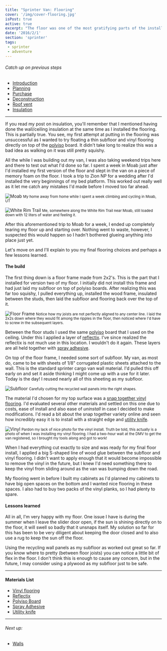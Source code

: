 ```yaml
---
title: "Sprinter Van: Flooring"
cover: '/img/cover-flooring.jpg'
isPost: true
active: true
excerpt: "The floor was one of the most gratifying parts of the install, going from bare cargo van floor to something I'd expect to see in my home. I had one minor hiccup in the flooring install, but once I realized my mistake, I completed my floor install and am still happy with it 10 months later."
date: '2016/2/1'
section: 'sprinter'
tags:
 - sprinter
 - adventure
---
```


###### Catch up on previous steps
- [Introduction](/2016/01/05/introduction)
- [Planning](/2016/01/06/planning)
- [Purchase](/2016/01/24/sprinter-purchase)
- [Deconstruction](/2016/01/25/deconstruction)
- [Roof vent](/2016/01/26/roof-vent)
- [Insulation](/2016/01/26/insulation)

***

If you read my post on insulation, you'll remember that I mentioned having done the wall/ceiling insulation at the same time as I installed the flooring. This is partially true. You see, my first attempt at putting in the flooring was unsuccessful as I wanted to try floating a thin subfloor and vinyl flooring directly on top of the [polyiso](http://www.homedepot.com/p/Thermasheath-Rmax-Thermasheath-3-1-in-x-4-ft-x-8-ft-R-6-Polyisocyanurate-Rigid-Foam-Insulation-Board-787264/100549260) board. It didn't take long to realize this was a bad idea as walking on it was still pretty squishy.

All the while I was building out my van, I was also taking weekend trips here and there to test out what I'd done so far. I spent a week in Moab just after I'd installed my first version of the floor and slept in the van on a piece of memory foam on the floor. I took a trip to Zion NP for a wedding after I'd installed the very beginnings of my bed platform. This worked out really well as it let me catch any mistakes I'd made before I moved too far ahead.


![Moab](/img/build/build_17_.jpg)
<small>My home away from home while I spent a week climbing and cycling in Moab, UT</small>

![White Rim Trail](/img/me-wwt.jpg)
<small>Me, somewhere along the White Rim Trail near Moab, still loaded down with 12 liters of water and feeling it.</small>

After this aforementioned trip to Moab for a week, I ended up completely tearing my floor up and starting over. Nothing went to waste, however, I suspected this would happen so I hadn't bothered glueing anything into place just yet.

Let's move on and I'll explain to you my final flooring choices and perhaps a few lessons learned.

#### The build

The first thing down is a floor frame made from 2x2's. This is the part that I installed for version two of my floor. I initially did not install this frame and had just laid my subfloor on top of polyiso boards. After realizing this was far too squishy, I pulled everything up, installed the wood frame, insulated between the studs, then laid the subfloor and flooring back over the top of it.

![Floor Frame](/img/build/build_19_.jpg)
<small>Notice how my joists are not perfectly aligned to any center line. I laid the 2x2s down where they would fit among the ripples in the floor, then noticed where I'd have to screw in the subsequent layers.</small>

Between the floor studs I used the same [polyiso](http://www.homedepot.com/p/Thermasheath-Rmax-Thermasheath-3-1-in-x-4-ft-x-8-ft-R-6-Polyisocyanurate-Rigid-Foam-Insulation-Board-787264/100549260) board that I used on the ceiling. Under this I applied a layer of [reflectix](http://amzn.to/1WQc5Ea). I've since realized the reflectix is not much use in this location. I wouldn't do it again. These layers are all held together with [spray adhesive](http://amzn.to/1KIic6n).

On top of the floor frame, I needed some sort of subfloor. My van, as most do, came to be with sheets of 1/8" corrugated plastic sheets attached to the wall. This is the standard sprinter cargo van wall material. I'd pulled this off early on and set it aside thinking I might come up with a use for it later. Today is the day! I reused nearly all of this sheeting as my subfloor.

![Subfloor](/img/build/build_20_.jpg)
<small>Carefully cutting the recycled wall panels into the right shapes.</small>

The material I'd chosen for my top surface was a [snap together vinyl flooring](http://www.homedepot.com/p/TrafficMASTER-Allure-Ultra-7-5-in-x-47-6-in-2-Strip-Black-Walnut-Resilient-Vinyl-Plank-Flooring-19-8-sq-ft-case-66512/202490895). I'd evaluated several other materials and settled on this one due to costs, ease of install and also ease of *uninstall* in case I decided to make modifications. I'd read a bit about the snap together variety online and seen how incredibly easy it is to install with a straight edge and [utility knife](http://amzn.to/1nqVYjS).

![Vinyl](/img/build/build_15_.jpg)
<small>Pardon my lack of nice photo for the vinyl install. Truth be told, this actually is a photo of when I was installing my vinyl flooring. I had a two-hour wait at the DMV to get the van registered, so I brought my tools along and got to work!</small>

When I had everything cut exactly to size and was ready for my final floor install, I applied a big S-shaped line of wood glue between the subfloor and vinyl flooring. I didn't want to apply enough that it would become impossible to remove the vinyl in the future, but I knew I'd need something there to keep the vinyl from sliding around as the van was bumping down the road.

My flooring went in before I built my cabinets as I'd planned my cabinets to have big open spaces on the bottom and I wanted nice flooring in these spaces. I also had to buy two packs of the vinyl planks, so I had plenty to spare.

#### Lessons learned

All in all, I'm very happy with my floor. One issue I have is during the summer when I leave the slider door open, if the sun is shining directly on to the floor, it will swell so badly that it unsnaps itself. My solution so far for this has been to be very diligent about keeping the door closed and to also use a rug to keep the sun off the floor.

Using the recycling wall panels as my subfloor as worked out great so far. If you know where to pretty (between floor joists) you can notice a little bit of flex in the floor. I don't think this is enough to cause any concern, but in the future, I may consider using a plywood as my subfloor just to be safe.

***

#### Materials List

- [Vinyl flooring](http://www.homedepot.com/p/TrafficMASTER-Allure-Ultra-7-5-in-x-47-6-in-2-Strip-Black-Walnut-Resilient-Vinyl-Plank-Flooring-19-8-sq-ft-case-66512/202490895)
- [Reflectix](http://amzn.to/1WQc5Ea)
- [Polyiso Board](http://www.homedepot.com/p/Thermasheath-Rmax-Thermasheath-3-1-in-x-4-ft-x-8-ft-R-6-Polyisocyanurate-Rigid-Foam-Insulation-Board-787264/100549260)
- [Spray Adhesive](http://amzn.to/1KIic6n)
- [Utility knife](http://amzn.to/1nqVYjS)

***

###### Next up:

- [Walls](/2016/02/05/walls/)
